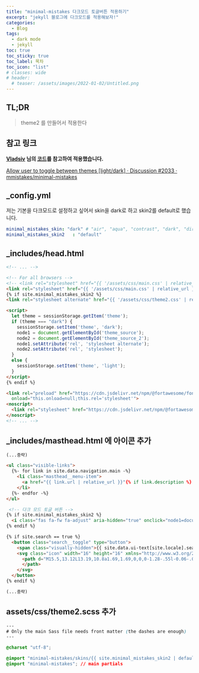 ```yaml
---
title: "minimal-mistakes 다크모드 토글버튼 적용하기"
excerpt: "jekyll 블로그에 다크모드를 적용해보자!"
categories:
  - Blog
tags:
  - dark mode
  - jekyll
toc: true
toc_sticky: true
toc_label: 목차
toc_icon: "list"
# classes: wide
# header:
  # teaser: /assets/images/2022-01-02/Untitled.png
---
```



## TL;DR 
> theme2 를 만들어서 적용한다

## 참고 링크

**[Vladsiv](https://www.vladsiv.com/) 님의 [코드](https://github.com/VladimirSiv/VladimirSiv.github.io/tree/3985fe26e6a9572098945b7b5409bb6e540529a4)를 참고하여 적용했습니다.**

[Allow user to toggle between themes [light/dark] · Discussion #2033 · mmistakes/minimal-mistakes](https://github.com/mmistakes/minimal-mistakes/discussions/2033#discussioncomment-2217062)


## _config.yml

저는 기본을 다크모드로 설정하고 싶어서 skin을 dark로 하고 skin2를 default로 했습니다.

```yaml
minimal_mistakes_skin: "dark" # "air", "aqua", "contrast", "dark", "dirt", "neon", "mint", "plum", "sunrise"
minimal_mistakes_skin2   : "default"
```

## _includes/head.html

```html
<!-- ... -->

<!-- For all browsers -->
<!-- <link rel="stylesheet" href="{{ '/assets/css/main.css' | relative_url }}"> -->
<link rel="stylesheet" href="{{ '/assets/css/main.css' | relative_url }}" id="theme_source">
{% if site.minimal_mistakes_skin2 %}
<link rel="stylesheet alternate" href="{{ '/assets/css/theme2.css' | relative_url }}" id="theme_source_2">

<script>
  let theme = sessionStorage.getItem('theme');
  if (theme === "dark") {
    sessionStorage.setItem('theme', 'dark');
    node1 = document.getElementById('theme_source');
    node2 = document.getElementById('theme_source_2');
    node1.setAttribute('rel', 'stylesheet alternate');
    node2.setAttribute('rel', 'stylesheet');
  }
  else {
    sessionStorage.setItem('theme', 'light');
  }
</script>
{% endif %}

<link rel="preload" href="https://cdn.jsdelivr.net/npm/@fortawesome/fontawesome-free@5/css/all.min.css" as="style"
  onload="this.onload=null;this.rel='stylesheet'">
<noscript>
  <link rel="stylesheet" href="https://cdn.jsdelivr.net/npm/@fortawesome/fontawesome-free@5/css/all.min.css">
</noscript>
<!-- ... -->

```

## _includes/masthead.html 에 아이콘 추가

```html
(...중략)

<ul class="visible-links">
  {%- for link in site.data.navigation.main -%}
    <li class="masthead__menu-item">
      <a href="{{ link.url | relative_url }}"{% if link.description %} title="{{ link.description }}"{% endif %}>{{ link.title }}</a>
    </li>
  {%- endfor -%}
</ul>

 <!-- 다크 모드 토글 버튼 -->
{% if site.minimal_mistakes_skin2 %}
  <i class="fas fa-fw fa-adjust" aria-hidden="true" onclick="node1=document.getElementById('theme_source');node2=document.getElementById('theme_source_2');if(node1.getAttribute('rel')=='stylesheet'){node1.setAttribute('rel', 'stylesheet alternate'); node2.setAttribute('rel', 'stylesheet');sessionStorage.setItem('theme', 'dark');}else{node2.setAttribute('rel', 'stylesheet alternate'); node1.setAttribute('rel', 'stylesheet');sessionStorage.setItem('theme', 'light');} return false;"></i>
{% endif %}

{% if site.search == true %}
  <button class="search__toggle" type="button">
    <span class="visually-hidden">{{ site.data.ui-text[site.locale].search_label | default: "Toggle search" }}</span>
    <svg class="icon" width="16" height="16" xmlns="http://www.w3.org/2000/svg" viewBox="0 0 15.99 16">
      <path d="M15.5,13.12L13.19,10.8a1.69,1.69,0,0,0-1.28-.55l-0.06-.06A6.5,6.5,0,0,0,5.77,0,6.5,6.5,0,0,0,2.46,11.59a6.47,6.47,0,0,0,7.74.26l0.05,0.05a1.65,1.65,0,0,0,.5,1.24l2.38,2.38A1.68,1.68,0,0,0,15.5,13.12ZM6.4,2A4.41,4.41,0,1,1,2,6.4,4.43,4.43,0,0,1,6.4,2Z" transform="translate(-.01)">
      </path>
    </svg>
  </button>
{% endif %}

(...중략)
```

## assets/css/theme2.scss 추가

```css
---
# Only the main Sass file needs front matter (the dashes are enough)
---

@charset "utf-8";

@import "minimal-mistakes/skins/{{ site.minimal_mistakes_skin2 | default: 'default' }}"; // skin
@import "minimal-mistakes"; // main partials
```
